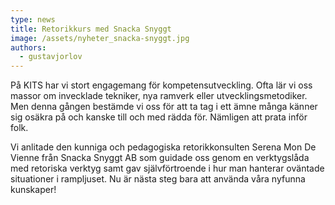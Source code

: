 ```yaml
---
type: news
title: Retorikkurs med Snacka Snyggt
image: /assets/nyheter_snacka-snyggt.jpg
authors:
  - gustavjorlov
---
```


På KITS har vi stort engagemang för kompetensutveckling. Ofta lär vi oss massor om invecklade tekniker, nya ramverk eller utvecklingsmetodiker. Men denna gången bestämde vi oss för att ta tag i ett ämne många känner sig osäkra på och kanske till och med rädda för. Nämligen att prata inför folk.

Vi anlitade den kunniga och pedagogiska retorikkonsulten Serena Mon De Vienne från Snacka Snyggt AB som guidade oss genom en verktygslåda med retoriska verktyg samt gav självförtroende i hur man hanterar oväntade situationer i rampljuset. Nu är nästa steg bara att använda våra nyfunna kunskaper!
